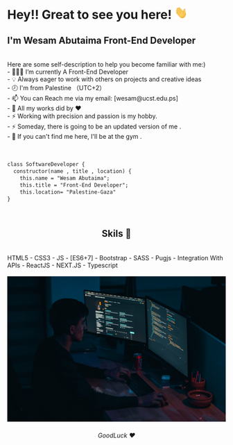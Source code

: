 # Hey!! Great to see you here! <img src="wave.gif" width="30px" height="30px">
##  I'm Wesam Abutaima Front-End Developer
<br/>
Here are some self-description to help you become familiar with me:)<br/>
- 👨🏻‍💻 I’m currently A Front-End Developer<br/>
- 💡 Always eager to work with others on projects and creative ideas<br/>
- 🕗 I'm from Palestine （UTC+2）<br/>
- 📫 You can Reach me via my email: [wesam@ucst.edu.ps]<br/>
- 🔰 All my works did by ❤️ <br/>
- ⚡ Working with precision and passion is my hobby.<br/>
- ⚡ Someday, there is going to be an updated version of me .<br/>
- 🏅 If you can't find me here, I'll be at the gym .<br/>
<br/>
<pre><code>
class SoftwareDeveloper {
  constructor(name , title , location) {
    this.name = "Wesam Abutaima";
    this.title = "Front-End Developer";
    this.location= "Palestine-Gaza"
}</code></pre>
<br/>
<h2 align="center">Skils 🔰</h6>
<br/>
HTML5 - CSS3 - JS - [ES6+7] - Bootstrap - SASS - Pugjs - Integration With APIs - ReactJS - NEXT.JS - Typescript
<br/>
<br/>
<img src="mohammad-rahmani-_Fx34KeqIEw-unsplash.jpg" alt="imgs" width="100%" height="80%"></img>
<h6 align="center">GoodLuck ❤️</h6>
